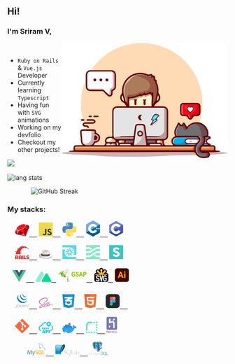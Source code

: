 ## Hi!

### I'm Sriram V,


<img align="right" alt="desk" width="380px" src="./images/programmer.svg">
&ensp;

- `Ruby on Rails` & `Vue.js` Developer
- Currently learning `Typescript`
- Having fun with `SVG` animations
- Working on my devfolio
- Checkout my other projects!

<p>
<a href="https://www.codewars.com/users/Sriram2311">
<img height="25px" src="https://www.codewars.com/users/Sriram2311/badges/micro">
</a>
</p>

<p align="left">
<img alt="lang stats" src="https://github-readme-stats.vercel.app/api/top-langs/?username=ruby-ist&layout=compact&hide_border=true&bg_color=1b2731&text_color=ebdfe2&title_color=eb1622&langs_count=10&hide=procfile&exclude_repo=dice,blog">
</p>

<img align="right" alt="GitHub Streak" width="450px" src="https://github-readme-streak-stats.herokuapp.com?user=ruby-ist&theme=vue-dark&hide_border=true">&ensp;


### My stacks:

<div align="left">
<div>
    &ensp;&ensp;
    <a href="https://www.ruby-lang.org/en/"> <img alt=".rb" src="./images/ruby.svg" width="32px" /> &ensp;&ensp;</a>
    <a href="https://javascript.info/"> <img alt=".js" src="./images/javascript.svg" width="32px" /> &ensp;&ensp;</a>
    <a href="https://www.python.org/"> <img alt=".py" src="./images/python.svg" width="32px" /> &ensp;&ensp;</a>
    <a href="https://cplusplus.com/doc/tutorial/"> <img alt=".cpp" src="./images/c++.svg" width="32px" /> &ensp;&ensp;</a>
    <a href="https://en.wikipedia.org/wiki/C_(programming_language)"> <img alt=".c" src="./images/c.svg" width="32px" /></a>
</div>
&ensp;
<div>
    &ensp;&ensp;
    <a href=https://rubyonrails.org/"> <img alt=".rails" src="./images/rails.svg" width="32px" /> &ensp;&ensp;</a>
    <a href="https://sinatrarb.com/"> <img alt=".sinatra" src="./images/sinatra.svg" width="32px" /> &ensp;&ensp;</a>
    <a href="https://turbo.hotwired.dev/"> <img alt=".turbo" src="./images/turbo.svg" width="32px" /> &ensp;&ensp;</a>
    <a href="https://stimulus.hotwired.dev/"> <img alt=".stimulus" src="./images/stimulus.svg" width="32px" /> &ensp;&ensp;</a>
    <a href="https://semantic-ui.com/"> <img alt=".semantic-ui" src="./images/semantic-ui.svg" width="32px" /></a>
</div>
&ensp;
<div>
    &ensp;
    <a href="https://vuejs.org/"> <img alt=".vue" src="./images/vue.svg" width="32px" /> &ensp;&ensp;</a>
    <a href="https://nuxtjs.org/"> <img alt=".nuxt" src="./images/nuxt.svg" width="36px" /> &ensp;</a>
    <a href="https://greensock.com/gsap/"> <img alt=".gsap" src="./images/gsap.svg" width="65px" />&ensp;&ensp;</a>
    <a href="https://developer.mozilla.org/en-US/docs/Web/SVG"> <img alt=".svg" src="./images/svg.svg" width="32px" /> &ensp;</a>
    <a href="https://www.adobe.com/in/products/illustrator.html"> <img alt=".ai" src="./images/illustrator.svg" width="32px" /></a>
</div>
&ensp;
<div>
    &ensp;&ensp;
    <a href="https://jquery.com/"> <img alt=".jquery" src="./images/jquery.svg" width="32px" /> &ensp;&ensp;</a>
    <a href="https://sass-lang.com/"> <img alt=".scss" src="./images/scss.svg" width="32px" /> &ensp;&ensp;</a>
    <a href="https://developer.mozilla.org/en-US/docs/Web/CSS"> <img alt=".css" src="./images/css.svg" width="28px" /> &ensp;&ensp;</a>
    <a href="https://developer.mozilla.org/en-US/docs/Web/HTML"> <img alt=".html" src="./images/html.svg" width="28px" /> &ensp;&ensp;</a>
    <a href="https://www.figma.com/"> <img alt=".figma" src="./images/figma.svg" width="32px" /> &ensp;&ensp;</a>
</div>
&ensp;
<div>
    &ensp;&ensp;
    <a href="https://git-scm.com/"> <img alt=".git" src="./images/git.svg" width="32px" /> &ensp;&ensp;</a>
    <a href="https://restfulapi.net/"> <img alt=".rest" src="./images/rest.svg" width="32px" /> &ensp;&ensp;</a>
    <a href="https://www.docker.com/"> <img alt=".docker" src="./images/docker.svg" width="32px" /> &ensp;&ensp;</a>
    <a href="https://render.com/"> <img alt=".render" src="./images/render.svg" width="26px" /> &ensp;&ensp;</a>
    <a href="https://heroku.com/"> <img alt=".heroku" src="./images/heroku.svg" width="24px" /></a>
</div>
&ensp;
<div>
    &ensp;&ensp;&ensp;&ensp;&ensp;&ensp;
    <a href="https://www.mysql.com/"> <img alt=".mysql" src="./images/mysql.svg" width="42px" /> &ensp;&ensp;</a>
    <a href="https://www.sqlite.org/index.html"> <img alt=".sqlite" src="./images/sqlite.svg" width="56px" /> &ensp;&ensp;</a>
    <a href="https://www.postgresql.org/"> <img alt=".postgres" src="./images/postgres.svg" width="43px" /></a>
</div>
</div>
&ensp;
